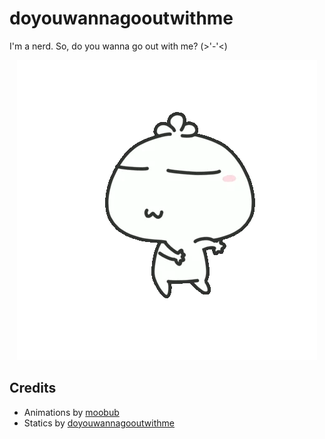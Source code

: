 # doyouwannagooutwithme
I'm a nerd. So, do you wanna go out with me? (>'-'<)

<div style="text-align:center">
<img src="assets/img/kawaii.webp" />
</div>

## Credits
- Animations by [moobub](https://giphy.com/moobub)
- Statics by [doyouwannagooutwithme](http://doyouwannagooutwithme.com/)